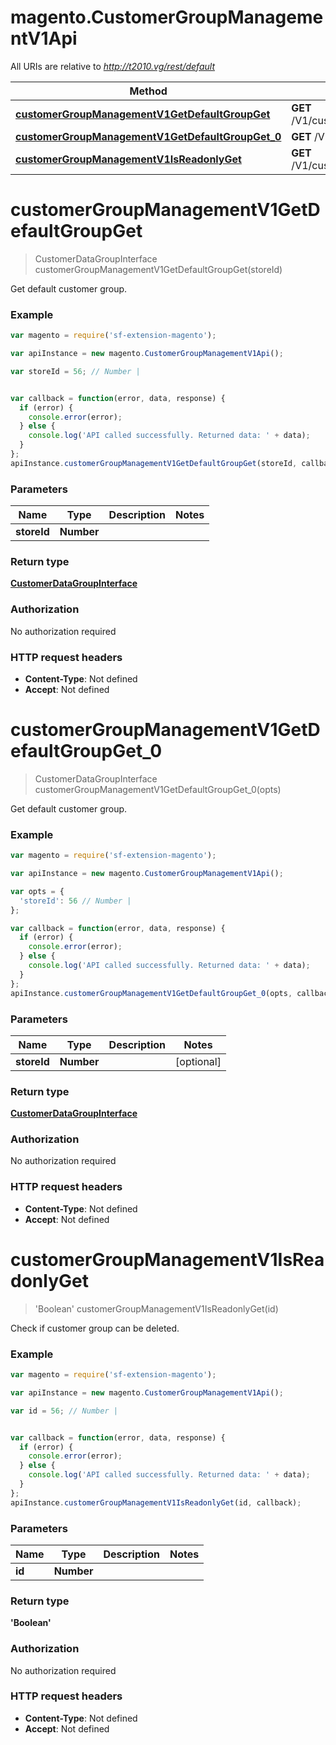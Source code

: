 # magento.CustomerGroupManagementV1Api

All URIs are relative to *http://t2010.vg/rest/default*

Method | HTTP request | Description
------------- | ------------- | -------------
[**customerGroupManagementV1GetDefaultGroupGet**](CustomerGroupManagementV1Api.md#customerGroupManagementV1GetDefaultGroupGet) | **GET** /V1/customerGroups/default/{storeId} | 
[**customerGroupManagementV1GetDefaultGroupGet_0**](CustomerGroupManagementV1Api.md#customerGroupManagementV1GetDefaultGroupGet_0) | **GET** /V1/customerGroups/default | 
[**customerGroupManagementV1IsReadonlyGet**](CustomerGroupManagementV1Api.md#customerGroupManagementV1IsReadonlyGet) | **GET** /V1/customerGroups/{id}/permissions | 


<a name="customerGroupManagementV1GetDefaultGroupGet"></a>
# **customerGroupManagementV1GetDefaultGroupGet**
> CustomerDataGroupInterface customerGroupManagementV1GetDefaultGroupGet(storeId)



Get default customer group.

### Example
```javascript
var magento = require('sf-extension-magento');

var apiInstance = new magento.CustomerGroupManagementV1Api();

var storeId = 56; // Number | 


var callback = function(error, data, response) {
  if (error) {
    console.error(error);
  } else {
    console.log('API called successfully. Returned data: ' + data);
  }
};
apiInstance.customerGroupManagementV1GetDefaultGroupGet(storeId, callback);
```

### Parameters

Name | Type | Description  | Notes
------------- | ------------- | ------------- | -------------
 **storeId** | **Number**|  | 

### Return type

[**CustomerDataGroupInterface**](CustomerDataGroupInterface.md)

### Authorization

No authorization required

### HTTP request headers

 - **Content-Type**: Not defined
 - **Accept**: Not defined

<a name="customerGroupManagementV1GetDefaultGroupGet_0"></a>
# **customerGroupManagementV1GetDefaultGroupGet_0**
> CustomerDataGroupInterface customerGroupManagementV1GetDefaultGroupGet_0(opts)



Get default customer group.

### Example
```javascript
var magento = require('sf-extension-magento');

var apiInstance = new magento.CustomerGroupManagementV1Api();

var opts = { 
  'storeId': 56 // Number | 
};

var callback = function(error, data, response) {
  if (error) {
    console.error(error);
  } else {
    console.log('API called successfully. Returned data: ' + data);
  }
};
apiInstance.customerGroupManagementV1GetDefaultGroupGet_0(opts, callback);
```

### Parameters

Name | Type | Description  | Notes
------------- | ------------- | ------------- | -------------
 **storeId** | **Number**|  | [optional] 

### Return type

[**CustomerDataGroupInterface**](CustomerDataGroupInterface.md)

### Authorization

No authorization required

### HTTP request headers

 - **Content-Type**: Not defined
 - **Accept**: Not defined

<a name="customerGroupManagementV1IsReadonlyGet"></a>
# **customerGroupManagementV1IsReadonlyGet**
> &#39;Boolean&#39; customerGroupManagementV1IsReadonlyGet(id)



Check if customer group can be deleted.

### Example
```javascript
var magento = require('sf-extension-magento');

var apiInstance = new magento.CustomerGroupManagementV1Api();

var id = 56; // Number | 


var callback = function(error, data, response) {
  if (error) {
    console.error(error);
  } else {
    console.log('API called successfully. Returned data: ' + data);
  }
};
apiInstance.customerGroupManagementV1IsReadonlyGet(id, callback);
```

### Parameters

Name | Type | Description  | Notes
------------- | ------------- | ------------- | -------------
 **id** | **Number**|  | 

### Return type

**&#39;Boolean&#39;**

### Authorization

No authorization required

### HTTP request headers

 - **Content-Type**: Not defined
 - **Accept**: Not defined

